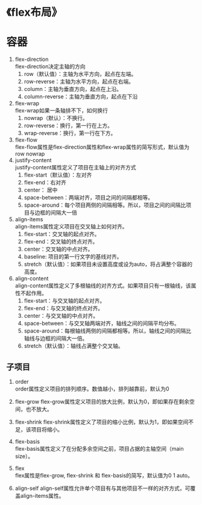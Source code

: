 # 《flex布局》

# 容器

1. flex-direction   
flex-direction决定主轴的方向
    1. row（默认值）：主轴为水平方向，起点在左端。
    2. row-reverse：主轴为水平方向，起点在右端。
    3. column：主轴为垂直方向，起点在上沿。
    4. column-reverse：主轴为垂直方向，起点在下沿
2. flex-wrap   
flex-wrap如果一条轴排不下，如何换行
    1. nowrap（默认）：不换行。
    2. row-reverse：换行，第一行在上方。
    3. wrap-reverse：换行，第一行在下方。
3. flex-flow   
flex-flow属性是flex-direction属性和flex-wrap属性的简写形式，默认值为row nowrap
4. justify-content   
justify-content属性定义了项目在主轴上的对齐方式
    1. flex-start（默认值）：左对齐
    2. flex-end：右对齐
    3. center： 居中
    4. space-between：两端对齐，项目之间的间隔都相等。
    5. space-around：每个项目两侧的间隔相等。所以，项目之间的间隔比项目与边框的间隔大一倍
5. align-items  
align-items属性定义项目在交叉轴上如何对齐。
    1. flex-start：交叉轴的起点对齐。
    2. flex-end：交叉轴的终点对齐。
    3. center：交叉轴的中点对齐。
    4. baseline: 项目的第一行文字的基线对齐。
    5. stretch（默认值）：如果项目未设置高度或设为auto，将占满整个容器的高度。
6. align-content  
align-content属性定义了多根轴线的对齐方式。如果项目只有一根轴线，该属性不起作用。
    1. flex-start：与交叉轴的起点对齐。
    2. flex-end：与交叉轴的终点对齐。
    3. center：与交叉轴的中点对齐。
    4. space-between：与交叉轴两端对齐，轴线之间的间隔平均分布。
    5. space-around：每根轴线两侧的间隔都相等。所以，轴线之间的间隔比轴线与边框的间隔大一倍。
    6. stretch（默认值）：轴线占满整个交叉轴。
    
## 子项目
1. order   
order属性定义项目的排列顺序。数值越小，排列越靠前，默认为0

2. flex-grow
flex-grow属性定义项目的放大比例，默认为0，即如果存在剩余空间，也不放大。

3. flex-shrink
flex-shrink属性定义了项目的缩小比例，默认为1，即如果空间不足，该项目将缩小。

4. flex-basis   
flex-basis属性定义了在分配多余空间之前，项目占据的主轴空间（main size）。

5. flex   
flex属性是flex-grow, flex-shrink 和 flex-basis的简写，默认值为0 1 auto。

6. align-self
align-self属性允许单个项目有与其他项目不一样的对齐方式，可覆盖align-items属性。